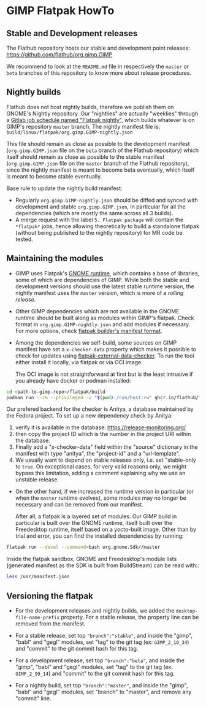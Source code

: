 # GIMP Flatpak HowTo

## Stable and Development releases

The Flathub repository hosts our stable and development point releases:
https://github.com/flathub/org.gimp.GIMP

We recommend to look at the `README.md` file in respectively the `master` or
`beta` branches of this repository to know more about release procedures.

## Nightly builds

Flathub does not host nightly builds, therefore we publish them on GNOME's
Nightly repository. Our "nightlies" are actually "weeklies" through a [Gitlab job
schedule named "Flatpak
nightly"](https://gitlab.gnome.org/GNOME/gimp/-/pipeline_schedules), which builds
whatever is on GIMP's repository `master` branch. The nightly manifest file is:
`build/linux/flatpak/org.gimp.GIMP-nightly.json`

This file should remain as close as possible to the development manifest
(`org.gimp.GIMP.json` file on the `beta` branch of the Flathub repository) which
itself should remain as close as possible to the stable manifest
(`org.gimp.GIMP.json` file on the `master` branch of the Flathub repository),
since the nightly manifest is meant to become beta eventually, which itself is
meant to become stable eventually.

Base rule to update the nightly build manifest:

* Regularly `org.gimp.GIMP-nightly.json` should be diffed and synced with
  development and stable `org.gimp.GIMP.json`, in particular for all the
  dependencies (which are mostly the same across all 3 builds).
* A merge request with the label `5. Flatpak package` will contain the `*flatpak*`
  jobs, hence allowing theoretically to build a standalone flatpak (without being
  published to the nightly repository) for MR code be tested.

## Maintaining the modules

* GIMP uses Flatpak's [GNOME runtime](http://flatpak.org/runtimes.html), which
  contains a base of libraries, some of which are dependencies of GIMP.
  While both the stable and development versions should use the latest stable
  runtime version, the nightly manifest uses the `master` version, which is more
  of a *rolling release*.

* Other GIMP dependencies which are not available in the GNOME runtime
  should be built along as modules within GIMP's flatpak.
  Check format in `org.gimp.GIMP-nightly.json` and add modules if
  necessary. For more options, check [flatpak builder's manifest
  format](http://flatpak.org/flatpak/flatpak-docs.html#flatpak-builder).

* Among the dependencies we self-build, some sources on GIMP manifest have set a
  `x-checker-data` property which makes it possible to check for updates using
  [flatpak-external-data-checker](https://github.com/flathub/flatpak-external-data-checker).
  To run the tool either install it locally, via flatpak or via OCI image.

  The OCI image is not straightforward at first but is the least intrusive
  if you already have docker or podman installed:

```sh
cd <path-to-gimp-repo>/flatpak/build
podman run --rm --privileged -v "$(pwd):/run/host:rw" ghcr.io/flathub/flatpak-external-data-checker:latest /run/host/org.gimp.GIMP-nightly.json
```

  Our prefered backend for the checker is Anitya, a database maintained
  by the Fedora project. To set up a new dependency check by Anitya:

  1. verify it is available in the database: https://release-monitoring.org/
  2. then copy the project ID which is the number in the project URI
     within the database.
  3. Finally add a "x-checker-data" field within the "source" dictionary
     in the manifest with type "anitya", the "project-id" and a
     "url-template".
  4. We usually want to depend on stable releases only, i.e. set
     "stable-only to `true`. On exceptional cases, for very valid
     reasons only, we might bypass this limitation, adding a comment
     explaining why we use an unstable release.

* On the other hand, if we increased the runtime version in particular (or when
  the `master` runtime evolves), some modules may no longer be necessary and can
  be removed from our manifest.

  After all, a flatpak is a layered set of modules. Our GIMP build in particular
  is built over the GNOME runtime, itself built over the Freedesktop
  runtime, itself based on a yocto-built image.
  Other than by trial and error, you can find the installed dependencies
  by running:

```sh
flatpak run --devel --command=bash org.gnome.Sdk//master
```

Inside the flatpak sandbox, GNOME and Freedesktop's module lists
(generated manifest as the SDK is built from BuildStream) can be read with::

```sh
less /usr/manifest.json
```

## Versioning the flatpak

* For the development releases and nightly builds, we added the
  `desktop-file-name-prefix` property. For a stable release, the property line
  can be removed from the manifest.

* For a stable release, set top `"branch":"stable"`, and inside the
  "gimp", "babl" and "gegl" modules, set "tag" to the git tag (ex:
  `GIMP_2_10_34`) and "commit" to the git commit hash for this tag.

* For a development release, set top `"branch":"beta"`, and inside the
  "gimp", "babl" and "gegl" modules, set "tag" to the git tag (ex:
  `GIMP_2_99_14`) and "commit" to the git commit hash for this tag.

* For a nightly build, set top `"branch":"master"`, and inside the
  "gimp", "babl" and "gegl" modules, set "branch" to "master", and
  remove any "commit" line.
